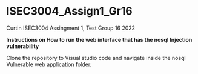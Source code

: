 # ISEC3004_Assign1_Gr16
Curtin ISEC3004 Assingment 1, Test Group 16 2022


**Instructions on How to run the web interface that has the nosql Injection vulnerability**


Clone the repository to Visual studio code and navigate inside the nosql Vulnerable web application folder. 



